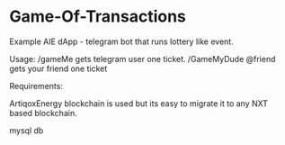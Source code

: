 # Game-Of-Transactions
Example AIE dApp - telegram bot that runs lottery like event.

Usage:
/gameMe gets telegram user one ticket.
/GameMyDude @friend gets your friend one ticket

Requirements:

ArtiqoxEnergy blockchain is used but its easy to migrate it to any NXT based blockchain.

mysql db
